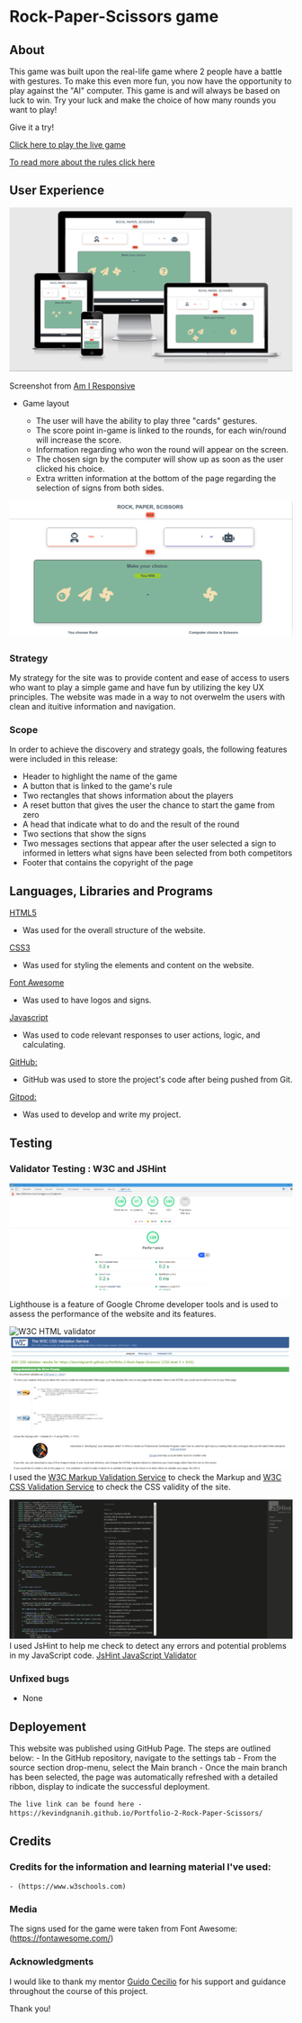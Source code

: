 # Rock-Paper-Scissors game

## About

This game was built upon the real-life game where 2 people have a battle with gestures.
To make this even more fun, you now have the opportunity to play against the "AI" computer.
This game is and will always be based on luck to win. Try your luck and make the choice of how many rounds you want to play!

Give it a try!

[Click here to play the live game](https://kevindgnanih.github.io/Portfolio-2-Rock-Paper-Scissors/)

[To read more about the rules click here](https://en.wikipedia.org/wiki/Rock_paper_scissors#:~:text=A%20player%20who%20decides%20to,%22scissors%20cuts%20paper%22)

## User Experience 

![alt text](assets/images/am-I.png)

Screenshot from [Am I Responsive](http://http://ami.responsivedesign.is/#)

- Game layout

    - The user will have the ability to play three "cards" gestures.
    - The score point in-game is linked to the rounds, for each win/round will increase the score.
    - Information regarding who won the round will appear on the screen.
    - The chosen sign by the computer will show up as soon as the user clicked his choice.
    - Extra written information at the bottom of the page regarding the selection of signs from both sides.

![alt text](assets/images/game-layout.png) 

### Strategy

My strategy for the site was to provide content and ease of access to users who want to play a simple game and have fun by utilizing the key UX principles.
The website was made in a way to not overwelm the users with clean and ituitive information and navigation.

### Scope

In order to achieve the discovery and strategy goals, the following features were included in this release:

- Header to highlight the name of the game
- A button that is linked to the game's rule
- Two rectangles that shows information about the players
- A reset button that gives the user the chance to start the game from zero
- A head that indicate what to do and the result of the round
- Two sections that show the signs
- Two messages sections that appear after the user selected a sign
to informed in letters what signs have been selected from both competitors
- Footer that contains the copyright of the page

## Languages, Libraries and Programs

[HTML5](https://en.wikipedia.org/wiki/HTML5)
- Was used for the overall structure of the website.

[CSS3](https://en.wikipedia.org/wiki/Cascading_Style_Sheets)
- Was used for styling the elements and content on the website.

[Font Awesome](https://fontawesome.com/)
- Was used to have logos and signs.

[Javascript](https://en.wikipedia.org/wiki/JavaScript)
- Was used to code relevant responses to user actions, logic, and calculating.

[GitHub:](https://github.com/)
- GitHub was used to store the project's code after being pushed from Git.

[Gitpod:](https://www.gitpod.io/)
- Was used to develop and write my project.

## Testing

### Validator Testing : W3C and JSHint

![Lighthouse Result](assets/images/lighthouse-result.png)
Lighthouse is a feature of Google Chrome developer tools and is used to assess the performance of the website and its features.

![W3C HTML validator](assets/imgaes/html-validator.png)
![Jigsaw CSS validator](assets/images/jigsaw-result.png)
I used the [W3C Markup Validation Service](https://validator.w3.org/) to check the Markup and [W3C CSS Validation Service](https://jigsaw.w3.org/css-validator/) to check the CSS
validity of the site.


![JSHint validation](assets/images/jshint-result.png)
I used JsHint to help me check to detect any errors and potential problems in my JavaScript code. 
[JsHint JavaScript Validator](https://jshint.com/)

### Unfixed bugs

- None

## Deployement

This website was published using GitHub Page. The steps are outlined below:
    - In the GitHub repository, navigate to the settings tab
    - From the source section drop-menu, select the Main branch
    - Once the main branch has been selected, the page was automatically refreshed 
    with a detailed ribbon, display to indicate the successful deployment.

    The live link can be found here - https://kevindgnanih.github.io/Portfolio-2-Rock-Paper-Scissors/

## Credits 

### Credits for the information and learning material I've used:

    - (https://www.w3schools.com)


### Media

The signs used for the game were taken from Font Awesome: (https://fontawesome.com/)

### Acknowledgments

I would like to thank my mentor [Guido Cecilio](https://github.com/guidocecilio) for his support and guidance throughout the course of this project.

Thank you!